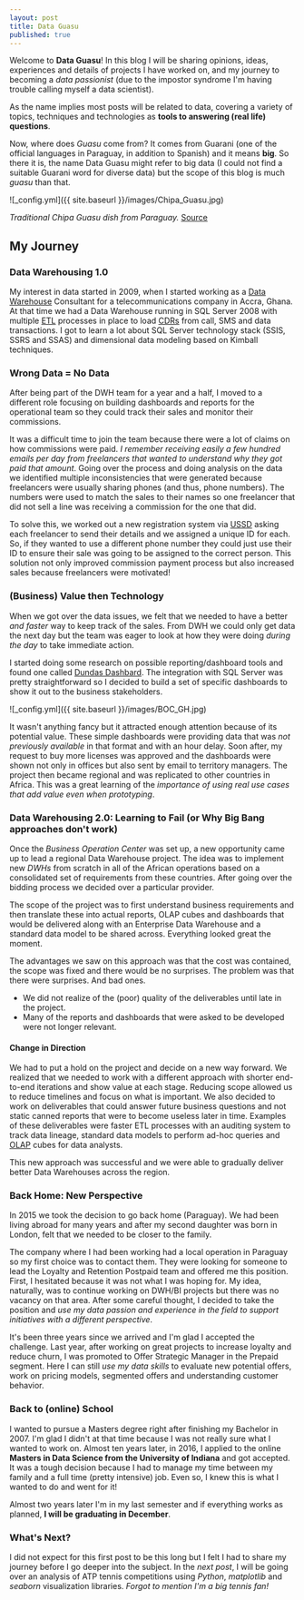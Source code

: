 ```yaml
---
layout: post
title: Data Guasu
published: true
---
```


Welcome to **Data Guasu**! In this blog I will be sharing opinions, ideas, experiences and details of projects I have worked on, and my journey to becoming a _data passionist_ (due to the impostor syndrome I'm having trouble calling myself a data scientist). 

As the name implies most posts will be related to data, covering a variety of topics, techniques and technologies as **tools to answering (real life) questions**. 

Now, where does _Guasu_ come from? It comes from Guarani (one of the official languages in Paraguay, in addition to Spanish) and it means **big**. So there it is, the name Data Guasu might refer to big data (I could not find a suitable Guarani word for diverse data) but the scope of this blog is much _guasu_ than that.  

![_config.yml]({{ site.baseurl }}/images/Chipa_Guasu.jpg)

_Traditional Chipa Guasu dish from Paraguay._ [Source](http://micorazondearroz.com)

## My Journey

### Data Warehousing 1.0
My interest in data started in 2009, when I started working as a [Data Warehouse](https://en.wikipedia.org/wiki/Data_warehouse) Consultant for a telecommunications company in Accra, Ghana. At that time we had a Data Warehouse running in SQL Server 2008 with multiple [ETL](https://en.wikipedia.org/wiki/Extract,_transform,_load) processes in place to load [CDRs](https://en.wikipedia.org/wiki/Call_detail_record) from call, SMS and data transactions. I got to learn a lot about SQL Server technology stack (SSIS, SSRS and SSAS) and dimensional data modeling based on Kimball techniques. 

### Wrong Data = No Data
After being part of the DWH team for a year and a half, I moved to a different role focusing on building dashboards and reports for the operational team so they could track their sales and monitor their commissions. 

It was a difficult time to join the team because there were a lot of claims on how commissions were paid. _I remember receiving easily a few hundred emails per day from freelancers that wanted to understand why they got paid that amount_. Going over the process and doing analysis on the data we identified multiple inconsistencies that were generated because freelancers were usually sharing phones (and thus, phone numbers). The numbers were used to match the sales to their names so one freelancer that did not sell a line was receiving a commission for the one that did. 

To solve this, we worked out a new registration system via [USSD](https://en.wikipedia.org/wiki/Unstructured_Supplementary_Service_Data) asking each freelancer to send their details and we assigned a unique ID for each. So, if they wanted to use a different phone number they could just use their ID to ensure their sale was going to be assigned to the correct person. This solution not only improved commission payment process but also increased sales because freelancers were motivated!

### (Business) Value then Technology 
When we got over the data issues, we felt that we needed to have a better _and faster_ way to keep track of the sales. From DWH we could only get data the next day but the team was eager to look at how they were doing _during the day_ to take immediate action. 

I started doing some research on possible reporting/dashboard tools and found one called [Dundas Dashbard](https://www.dundas.com/). The integration with SQL Server was pretty straightforward so I decided to build a set of specific dashboards to show it out to the business stakeholders.  

![_config.yml]({{ site.baseurl }}/images/BOC_GH.jpg)

It wasn't anything fancy but it attracted enough attention because of its potential value. These simple dashboards were providing data that was _not previously available_ in that format and with an hour delay. Soon after, my request to buy more licenses was approved and the dashboards were shown not only in offices but also sent by email to territory managers. The project then became regional and was replicated to other countries in Africa. This was a great learning of the _importance of using real use cases that add value even when prototyping_.

### Data Warehousing 2.0: Learning to Fail (or Why Big Bang approaches don't work)
Once the _Business Operation Center_ was set up, a new opportunity came up to lead a regional Data Warehouse project. The idea was to implement new _DWHs_ from scratch in all of the African operations based on a consolidated set of requirements from these countries. After going over the bidding process we decided over a particular provider. 

The scope of the project was to first understand business requirements and then translate these into actual reports, OLAP cubes and dashboards that would be delivered along with an Enterprise Data Warehouse and a standard data model to be shared across. Everything looked great the moment. 

The advantages we saw on this approach was that the cost was contained, the scope was fixed and there would be no surprises. The problem was that there were surprises. And bad ones. 
- We did not realize of the (poor) quality of the deliverables until late in the project.
- Many of the reports and dashboards that were asked to be developed were not longer relevant.

#### Change in Direction
We had to put a hold on the project and decide on a new way forward. We realized that we needed to work with a different approach with shorter end-to-end iterations and show value at each stage. Reducing scope allowed us to reduce timelines and focus on what is important. We also decided to work on deliverables that could answer future business questions and not static canned reports that were to become useless later in time. Examples of these deliverables were faster ETL processes with an auditing system to track data lineage, standard data models to perform ad-hoc queries and [OLAP](https://en.wikipedia.org/wiki/Online_analytical_processing) cubes for data analysts.

This new approach was successful and we were able to gradually deliver better Data Warehouses across the region. 

### Back Home: New Perspective
In 2015 we took the decision to go back home (Paraguay). We had been living abroad for many years and after my second daughter was born in London, felt that we needed to be closer to the family. 

The company where I had been working had a local operation in Paraguay so my first choice was to contact them. They were looking for someone to lead the Loyalty and Retention Postpaid team and offered me this position. First, I hesitated because it was not what I was hoping for. My idea, naturally, was to continue working on DWH/BI projects but there was no vacancy on that area. After some careful thought, I decided to take the position and _use my data passion and experience in the field to support initiatives with a different perspective_.

It's been three years since we arrived and I'm glad I accepted the challenge. Last year, after working on great projects to increase loyalty and reduce churn, I was promoted to Offer Strategic Manager in the Prepaid segment. Here I can still _use my data skills_ to evaluate new potential offers, work on pricing models, segmented offers and understanding customer behavior.

### Back to (online) School
I wanted to pursue a Masters degree right after finishing my Bachelor in 2007. I'm glad I didn't at that time because I was not really sure what I wanted to work on. Almost ten years later, in 2016, I applied to the online **Masters in Data Science from the University of Indiana** and got accepted. It was a tough decision because I had to manage my time between my family and a full time (pretty intensive) job. Even so, I knew this is what I wanted to do and went for it!

Almost two years later I'm in my last semester and if everything works as planned, **I will be graduating in December**.

### What's Next?
I did not expect for this first post to be this long but I felt I had to share my journey before I go deeper into the subject. In the _next post_, I will be going over an analysis of ATP tennis competitions using _Python_, _matplotlib_ and _seaborn_ visualization libraries. _Forgot to mention I'm a big tennis fan!_
